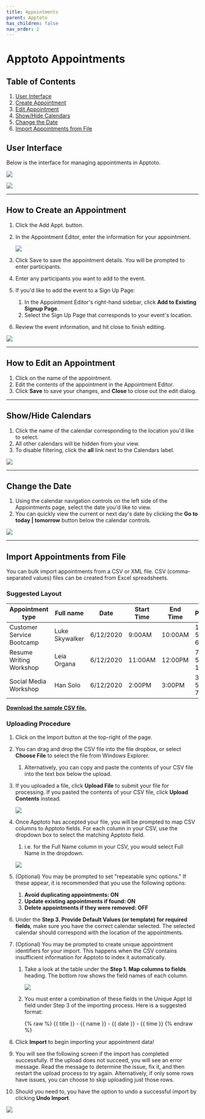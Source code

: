 ```yaml
---
title: Appointments
parent: Apptoto
has_children: false
nav_order: 2
---
```


# Apptoto Appointments

## Table of Contents
1. <a href="#user-interface">User Interface</a>
1. <a href="#how-to-create-an-appointment">Create Appointment</a>
1. <a href="#how-to-edit-an-appointment">Edit Appointment</a>
1. <a href="#showhide-calendars">Show/Hide Calendars</a>
1. <a href="#change-the-date">Change the Date</a>
1. <a href="#import-appointments-from-file">Import Appointments from File</a>

<!-- USER INTERFACE -->
## User Interface

Below is the interface for managing appointments in Apptoto.

<a class="image" href="/assets/apptoto/appointmentsInterface.png"><img src="/assets/apptoto/appointmentsInterface.png" /></a>

<a class="image" href="/assets/apptoto/moreControls.png"><img src="/assets/apptoto/moreControls.png" /></a>

<hr class="divider">

<!-- MAKE AN APPOINTMENT -->
## How to Create an Appointment

1. Click the Add Appt. button.
1. In the Appointment Editor, enter the information for your appointment.

     <a class="image" href="/assets/apptoto/appointmentEditor.png"><img src="/assets/apptoto/appointmentEditor.png" /></a>

1. Click Save to save the appointment details. You will be prompted to enter participants.
1. Enter any participants you want to add to the event.
1. If you'd like to add the event to a Sign Up Page:
     1. In the Appointment Editor's right-hand sidebar, click **Add to Existing Signup Page**.
     1. Select the Sign Up Page that corresponds to your event's location.
1. Review the event information, and hit close to finish editing.

<a class="image" href="/assets/apptoto/appointmentEditor2.png"><img src="/assets/apptoto/appointmentEditor2.png" /></a>

<hr class="divider">

<!-- EDIT AN APPOINTMENT -->
## How to Edit an Appointment

1. Click on the name of the appointment.
1. Edit the contents of the appointment in the Appointment Editor.
1. Click **Save** to save your changes, and **Close** to close out the edit dialog.

<hr class="divider">

<!-- SHOW/HIDE CALENDARS -->
## Show/Hide Calendars

1. Click the name of the calendar corresponding to the location you'd like to select.
1. All other calendars will be hidden from your view.
1. To disable filtering, click the **all** link next to the Calendars label.

<a class="image" href="/assets/apptoto/changeCalendarView.png"><img src="/assets/apptoto/changeCalendarView.png" /></a>

<hr class="divider">

<!-- CHANGE THE DATE -->
## Change the Date

1. Using the calendar navigation controls on the left side of the Appointments page, select the date you'd like to view.
1. You can quickly view the current or next day's date by clicking the **Go to today &#124; tomorrow** button below the calendar controls.

<a class="image" href="/assets/apptoto/calendarControls.png"><img src="/assets/apptoto/calendarControls.png" /></a>

<hr class="divider">

<!-- IMPORT APPOINTMENTS -->
## Import Appointments from File

You can bulk import appointments from a CSV or XML file. CSV (comma-separated values) files can be created from Excel spreadsheets.

### Suggested Layout

<table class="tg">
<thead>
  <tr>
    <th class="tg-0lax">Appointment type</th>
    <th class="tg-0lax">Full name</th>
    <th class="tg-0lax">Date</th>
    <th class="tg-0lax">Start Time</th>
    <th class="tg-0lax">End Time</th>
    <th class="tg-0lax">Phone</th>
    <th class="tg-0lax">Email</th>
  </tr>
</thead>
<tbody>
  <tr>
    <td class="tg-0lax">Customer Service Bootcamp</td>
    <td class="tg-0lax">Luke Skywalker</td>
    <td class="tg-0lax">6/12/2020</td>
    <td class="tg-0lax">9:00AM</td>
    <td class="tg-0lax">10:00AM</td>
    <td class="tg-0lax">123-555-6789</td>
    <td class="tg-0lax">lskywalker@email.com</td>
  </tr>
  <tr>
    <td class="tg-0lax">Resume Writing Workshop</td>
    <td class="tg-0lax">Leia Organa</td>
    <td class="tg-0lax">6/12/2020</td>
    <td class="tg-0lax">11:00AM</td>
    <td class="tg-0lax">12:00PM</td>
    <td class="tg-0lax">717-555-1234</td>
    <td class="tg-0lax">lorgana@email.com</td>
  </tr>
  <tr>
    <td class="tg-0lax">Social Media Workshop</td>
    <td class="tg-0lax">Han Solo</td>
    <td class="tg-0lax">6/12/2020</td>
    <td class="tg-0lax">2:00PM</td>
    <td class="tg-0lax">3:00PM</td>
    <td class="tg-0lax">333-555-7777</td>
    <td class="tg-0lax">hsolo@email.com</td>
  </tr>
</tbody>
</table>

<a href="/assets/apptoto/sampleCSV.csv">**Download the sample CSV file.**</a>

### Uploading Procedure
1. Click on the Import button at the top-right of the page.
1. You can drag and drop the CSV file into the file dropbox, or select **Choose File** to select the file from Windows Explorer.
     1. Alternatively, you can copy and paste the contents of your CSV file into the text box below the upload.
1. If you uploaded a file, click **Upload File** to submit your file for processing. If you pasted the contents of your CSV file, click **Upload Contents** instead.

     <a class="image" href="/assets/apptoto/csvUpload.jpg"><img src="/assets/apptoto/csvUpload.jpg" /></a>

1. Once Apptoto has accepted your file, you will be prompted to map CSV columns to Apptoto fields. For each column in your CSV, use the dropdown box to select the matching Apptoto field.
     1. i.e. for the Full Name column in your CSV, you would select Full Name in the dropdown.

     <a class="image" href="/assets/apptoto/importCSV.jpg"><img src="/assets/apptoto/importCSV.jpg" /></a>

1. (Optional) You may be prompted to set "repeatable sync options." If these appear, it is recommended that you use the following options:
     1. **Avoid duplicating appointments: ON**
     1. **Update existing appointments if found: ON**
     1. **Delete appointments if they were removed: OFF**

1. Under the **Step 3. Provide Default Values (or template) for required fields**, make sure you have the correct calendar selected. The selected calendar should correspond with the location of the appointments.
1. (Optional) You may be prompted to create unique appointment identifiers for your import. This happens when the CSV contains insufficient information for Apptoto to index it automatically.
     1. Take a look at the table under the **Step 1. Map columns to fields** heading. The bottom row shows the field names of each column.

          <a class="image" href="/assets/apptoto/tableFieldNames.png"><img src="/assets/apptoto/tableFieldNames.png" /></a>

     1. You must enter a combination of these fields in the Unique Appt Id field under Step 3 of the importing process. Here is a suggested format:

          {% raw %}
          {{ title }} - {{ name }} - {{ date }} - {{ time }}
          {% endraw %}

1. Click **Import** to begin importing your appointment data!
1. You will see the following screen if the import has completed successfully. If the upload does not succeed, you will see an error message. Read the message to determine the issue, fix it, and then restart the upload process to try again. Alternatively, if only some rows have issues, you can choose to skip uploading just those rows.
1. Should you need to, you have the option to undo a successful import by clicking **Undo Import**.

<a class="image" href="/assets/apptoto/importComplete.png"><img src="/assets/apptoto/importComplete.png" /></a>
